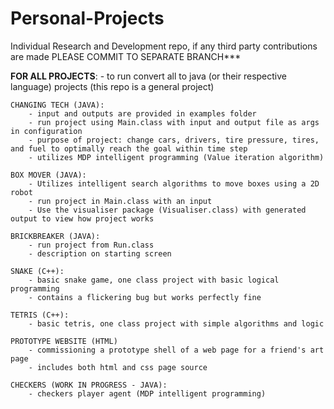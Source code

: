 # Personal-Projects
Individual Research and Development repo, if any third party contributions are made PLEASE COMMIT TO SEPARATE BRANCH***

****FOR ALL PROJECTS****: 
	- to run convert all to java (or their respective language) projects (this repo is a general project)
	
	CHANGING TECH (JAVA):
		- input and outputs are provided in examples folder
		- run project using Main.class with input and output file as args in configuration
		- purpose of project: change cars, drivers, tire pressure, tires, and fuel to optimally reach the goal within time step
		- utilizes MDP intelligent programming (Value iteration algorithm)
		
	BOX MOVER (JAVA):
		- Utilizes intelligent search algorithms to move boxes using a 2D robot
		- run project in Main.class with an input
		- Use the visualiser package (Visualiser.class) with generated output to view how project works 
		
	BRICKBREAKER (JAVA):
		- run project from Run.class
		- description on starting screen
		
	SNAKE (C++):
		- basic snake game, one class project with basic logical programming
		- contains a flickering bug but works perfectly fine
		
	TETRIS (C++):
		- basic tetris, one class project with simple algorithms and logic
		
	PROTOTYPE WEBSITE (HTML)
		- commissioning a prototype shell of a web page for a friend's art page
		- includes both html and css page source
		
	CHECKERS (WORK IN PROGRESS - JAVA):
		- checkers player agent (MDP intelligent programming)
		
